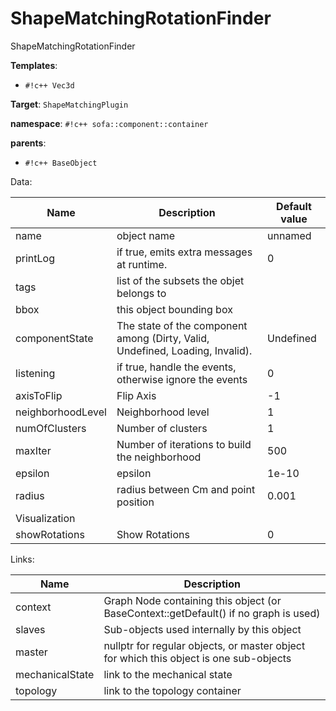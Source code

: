 # ShapeMatchingRotationFinder

ShapeMatchingRotationFinder


__Templates__:

- `#!c++ Vec3d`

__Target__: `ShapeMatchingPlugin`

__namespace__: `#!c++ sofa::component::container`

__parents__: 

- `#!c++ BaseObject`

Data: 

<table>
<thead>
    <tr>
        <th>Name</th>
        <th>Description</th>
        <th>Default value</th>
    </tr>
</thead>
<tbody>
	<tr>
		<td>name</td>
		<td>
object name
</td>
		<td>unnamed</td>
	</tr>
	<tr>
		<td>printLog</td>
		<td>
if true, emits extra messages at runtime.
</td>
		<td>0</td>
	</tr>
	<tr>
		<td>tags</td>
		<td>
list of the subsets the objet belongs to
</td>
		<td></td>
	</tr>
	<tr>
		<td>bbox</td>
		<td>
this object bounding box
</td>
		<td></td>
	</tr>
	<tr>
		<td>componentState</td>
		<td>
The state of the component among (Dirty, Valid, Undefined, Loading, Invalid).
</td>
		<td>Undefined</td>
	</tr>
	<tr>
		<td>listening</td>
		<td>
if true, handle the events, otherwise ignore the events
</td>
		<td>0</td>
	</tr>
	<tr>
		<td>axisToFlip</td>
		<td>
Flip Axis
</td>
		<td>-1</td>
	</tr>
	<tr>
		<td>neighborhoodLevel</td>
		<td>
Neighborhood level
</td>
		<td>1</td>
	</tr>
	<tr>
		<td>numOfClusters</td>
		<td>
Number of clusters
</td>
		<td>1</td>
	</tr>
	<tr>
		<td>maxIter</td>
		<td>
Number of iterations to build the neighborhood
</td>
		<td>500</td>
	</tr>
	<tr>
		<td>epsilon</td>
		<td>
epsilon
</td>
		<td>1e-10</td>
	</tr>
	<tr>
		<td>radius</td>
		<td>
radius between Cm and point position
</td>
		<td>0.001</td>
	</tr>
	<tr>
		<td colspan="3">Visualization</td>
	</tr>
	<tr>
		<td>showRotations</td>
		<td>
Show Rotations
</td>
		<td>0</td>
	</tr>

</tbody>
</table>

Links: 

| Name | Description |
| ---- | ----------- |
|context|Graph Node containing this object (or BaseContext::getDefault() if no graph is used)|
|slaves|Sub-objects used internally by this object|
|master|nullptr for regular objects, or master object for which this object is one sub-objects|
|mechanicalState|link to the mechanical state|
|topology|link to the topology container|



